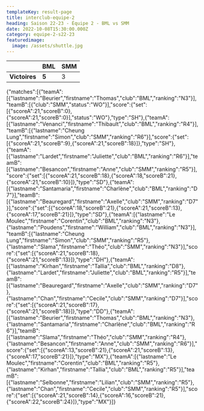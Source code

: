 ```yaml
---
templateKey: result-page
title: interclub-equipe-2
heading: Saison 22-23 - Équipe 2 - BML vs SMM
date: 2022-10-08T15:30:00.000Z
category: equipe-2-s22-23
featuredimage:
  image: /assets/shuttle.jpg
---
```

|               | BML   | SMM |
| ------------- | ----- | --- |
| **Victoires** | **5** | 3   |

<scoreboard>{"matches":[{"teamA":[{"lastname":"Beurier","firstname":"Thomas","club":"BML","ranking":"N3"}],"teamB":[{"club":"SMM","status":"WO"}],"score":{"set":[{"scoreA":21,"scoreB":0},{"scoreA":21,"scoreB":0}],"status":"WO"},"type":"SH"},{"teamA":[{"lastname":"Venanci","firstname":"Thibault","club":"BML","ranking":"R4"}],"teamB":[{"lastname":"Cheung Lung","firstname":"Simon","club":"SMM","ranking":"R6"}],"score":{"set":[{"scoreA":21,"scoreB":9},{"scoreA":21,"scoreB":18}]},"type":"SH"},{"teamA":[{"lastname":"Lardet","firstname":"Juliette","club":"BML","ranking":"R6"}],"teamB":[{"lastname":"Besancon","firstname":"Anne","club":"SMM","ranking":"R5"}],"score":{"set":[{"scoreA":21,"scoreB":18},{"scoreA":18,"scoreB":21},{"scoreA":21,"scoreB":10}]},"type":"SD"},{"teamA":[{"lastname":"Santamaria","firstname":"Charlène","club":"BML","ranking":"D7"}],"teamB":[{"lastname":"Beauregard","firstname":"Axelle","club":"SMM","ranking":"D7"}],"score":{"set":[{"scoreA":18,"scoreB":21},{"scoreA":21,"scoreB":13},{"scoreA":17,"scoreB":21}]},"type":"SD"},{"teamA":[{"lastname":"Le Moulec","firstname":"Corentin","club":"BML","ranking":"N3"},{"lastname":"Poudens","firstname":"William","club":"BML","ranking":"N3"}],"teamB":[{"lastname":"Cheung Lung","firstname":"Simon","club":"SMM","ranking":"R5"},{"lastname":"Slama","firstname":"Théo","club":"SMM","ranking":"N3"}],"score":{"set":[{"scoreA":21,"scoreB":18},{"scoreA":21,"scoreB":13}]},"type":"DH"},{"teamA":[{"lastname":"Kirhan","firstname":"Tallia","club":"BML","ranking":"D8"},{"lastname":"Lardet","firstname":"Juliette","club":"BML","ranking":"R5"}],"teamB":[{"lastname":"Beauregard","firstname":"Axelle","club":"SMM","ranking":"D7"},{"lastname":"Chan","firstname":"Cecile","club":"SMM","ranking":"D7"}],"score":{"set":[{"scoreA":21,"scoreB":17},{"scoreA":21,"scoreB":18}]},"type":"DD"},{"teamA":[{"lastname":"Beurier","firstname":"Thomas","club":"BML","ranking":"N3"},{"lastname":"Santamaria","firstname":"Charlène","club":"BML","ranking":"R6"}],"teamB":[{"lastname":"Slama","firstname":"Théo","club":"SMM","ranking":"R4"},{"lastname":"Besancon","firstname":"Anne","club":"SMM","ranking":"R6"}],"score":{"set":[{"scoreA":13,"scoreB":21},{"scoreA":21,"scoreB":13},{"scoreA":17,"scoreB":21}]},"type":"MX"},{"teamA":[{"lastname":"Le Moulec","firstname":"Corentin","club":"BML","ranking":"R5"},{"lastname":"Kirhan","firstname":"Tallia","club":"BML","ranking":"R5"}],"teamB":[{"lastname":"Selbonne","firstname":"Lilian","club":"SMM","ranking":"R5"},{"lastname":"Chan","firstname":"Cecile","club":"SMM","ranking":"R5"}],"score":{"set":[{"scoreA":21,"scoreB":14},{"scoreA":16,"scoreB":21},{"scoreA":22,"scoreB":24}]},"type":"MX"}]}</scoreboard>